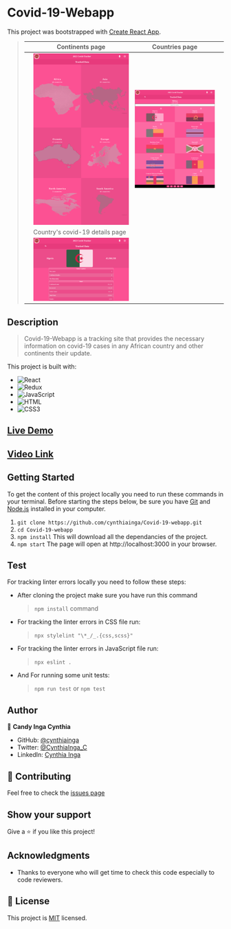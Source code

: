 # Covid-19-Webapp

This project was bootstrapped with [Create React App](https://github.com/facebook/create-react-app).

> |     | Continents page                           | Countries page                      |     |
> | --- | ----------------------------------- | ------------------------------------ | --- |
> |     | ![Screenshot1](./src/images/continents.png) | ![Screenshot2](./src/images/countries.png) |
> |     | Country's covid-19 details page                        |
> |     | ![Screenshot1](./src/images/country.png) |

## Description

> Covid-19-Webapp is a tracking site that provides the necessary information on covid-19 cases in any African country and other continents their update.

This project is built with:

- ![React](https://img.shields.io/badge/-React-1d1919?style=flat&logo=react)
- ![Redux](https://img.shields.io/badge/-Redux-1d1919?style=flat&logo=redux)
- ![JavaScript](https://img.shields.io/badge/-JavaScript-1d1919?style=flat&logo=javascript)
- ![HTML](https://img.shields.io/badge/-HTML-1d1919?style=flat&logo=html5)
- ![CSS3](https://img.shields.io/badge/-CSS3-000000?style=flat&logo=css3&logoColor=ffffff&labelColor=1572B6)

## [Live Demo]()
## [Video Link]()

## Getting Started

To get the content of this project locally you need to run these commands in your terminal.
Before starting the steps below, be sure you have [Git](https://www.linode.com/docs/guides/how-to-install-git-on-linux-mac-and-windows/) and [Node.js](https://nodejs.dev/learn/how-to-install-nodejs) installed in your computer.

1. `git clone https://github.com/cynthiainga/Covid-19-webapp.git`
2. `cd Covid-19-webapp`
3. `npm install` 
  This will download all the dependancies of the project.
4. `npm start` 
  The page will open at http://localhost:3000 in your browser.


## Test

For tracking linter errors locally you need to follow these steps:

- After cloning the project make sure you have run this command

  > `npm install` command

- For tracking the linter errors in CSS file run:

  > `npx stylelint "\*_/_.{css,scss}"`

- For tracking the linter errors in JavaScript file run:

  > `npx eslint .`

- And For running some unit tests:

  > `npm run test` or `npm test`

## Author

👤 **Candy Inga Cynthia**

- GitHub: [@cynthiainga](https://github.com/cynthiainga)
- Twitter: [@CynthiaInga_C](https://twitter.com/CynthiaInga_C)
- LinkedIn: [Cynthia Inga](https://www.linkedin.com/in/cynthia-inga/)

## :handshake: Contributing

Feel free to check the [issues page](https://github.com/cynthiainga/Covid-19-webapp/issues)

## Show your support

Give a :star: if you like this project!

## Acknowledgments

- Thanks to everyone who will get time to check this code especially to code reviewers.

## 📝 License

This project is [MIT](./MIT.md) licensed.
